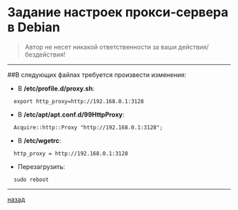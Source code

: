 






# Задание настроек прокси-сервера в Debian

> Автор не несет никакой ответственности за ваши действия/бездействия!

---------------------------------------
##В следующих файлах требуется произвести изменения:

* В **/etc/profile.d/proxy.sh**:
```
  export http_proxy=http://192.168.0.1:3128
```
* В **/etc/apt/apt.conf.d/99HttpProxy**:
```
  Acquire::http::Proxy "http://192.168.0.1:3128";
```
* В **/etc/wgetrc**:
```
  http_proxy = http://192.168.0.1:3128
```
* Перезагрузить:
```
  sudo reboot
```

--------------------------
[назад](../README.md)

